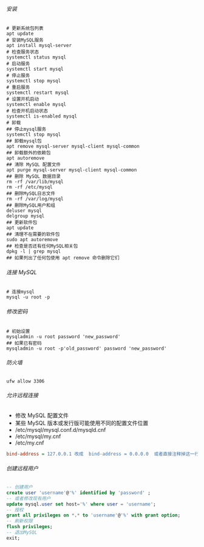 ###### 安装

```shell
# 更新系统包列表
apt update
# 安装MySQL服务
apt install mysql-server
# 检查服务状态
systemctl status mysql
# 启动服务
systemctl start mysql
# 停止服务
systemctl stop mysql
# 重启服务
systemctl restart mysql
# 设置开机启动
systemctl enable mysql
# 检查开机启动状态
systemctl is-enabled mysql
# 卸载
## 停止mysql服务
systemctl stop mysql
## 卸载mysql包
apt remove mysql-server mysql-client mysql-common
## 卸载额外的依赖包
apt autoremove
## 清除 MySQL 配置文件
apt purge mysql-server mysql-client mysql-common
## 删除 MySQL 数据目录
rm -rf /var/lib/mysql
rm -rf /etc/mysql
## 删除MySQL日志文件
rm -rf /var/log/mysql
## 删除MySQL用户和组
deluser mysql
delgroup mysql
## 更新软件包
apt update
## 清理不在需要的软件包
sudo apt autoremove
## 检查是否还有任何MySQL相关包
dpkg -l | grep mysql
## 如果列出了任何包使用 apt remove 命令删除它们

```

###### 连接 MySQL

```shell
# 连接mysql
mysql -u root -p
```

###### 修改密码

```shell
# 初始设置
mysqladmin -u root password 'new_password'
## 如果已有密码
mysqladmin -u root -p'old_password' password 'new_password'
```

###### 防火墙

```shell
ufw allow 3306
```

###### 允许远程连接

-   修改 MySQL 配置文件
-   某些 MySQL 版本或发行版可能使用不同的配置文件位置
-   /etc/mysql/mysql.conf.d/mysqld.cnf
-   /etc/mysql/my.cnf
-   /etc/my.cnf

```ini
bind-address = 127.0.0.1 改成  bind-address = 0.0.0.0  或者直接注释掉这一行
```

###### 创建远程用户

```sql
-- 创建用户
create user 'username'@'%' identified by 'password' ;
-- 或者修改现有用户
update mysql.user set host='%' where user = 'username';
-- 授权
grant all privileges on *.* to 'username'@'%' with grant option;
-- 刷新权限
flush privileges;
-- 退出MySQL
exit;
```
